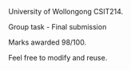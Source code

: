 University of Wollongong CSIT214.

Group task - Final submission 

Marks awarded 98/100.

Feel free to modify and reuse.
